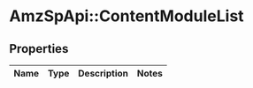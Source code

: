 # AmzSpApi::ContentModuleList

## Properties
Name | Type | Description | Notes
------------ | ------------- | ------------- | -------------

